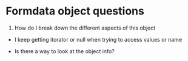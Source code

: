 # Formdata object questions

1. How do I break down the different aspects of this object

- I keep getting itorator or null when trying to access values or name

- Is there a way to look at the object info?
